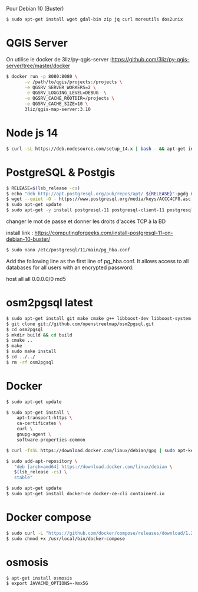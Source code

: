 Pour Debian 10 (Buster)

```sh
$ sudo apt-get install wget gdal-bin zip jq curl moreutils dos2unix
```

# QGIS Server

On utilise le docker de 3liz/py-qgis-server :https://github.com/3liz/py-qgis-server/tree/master/docker

```sh
$ docker run -p 8080:8080 \
       -v /path/to/qgis/projects:/projects \
       -e QGSRV_SERVER_WORKERS=2 \
       -e QGSRV_LOGGING_LEVEL=DEBUG  \
       -e QGSRV_CACHE_ROOTDIR=/projects \
       -e QGSRV_CACHE_SIZE=10 \
       3liz/qgis-map-server:3.10
```

# Node js 14

```sh
$ curl -sL https://deb.nodesource.com/setup_14.x | bash - && apt-get install -y nodejs
```

# PostgreSQL & Postgis

```sh
$ RELEASE=$(lsb_release -cs)
$ echo "deb http://apt.postgresql.org/pub/repos/apt/ ${RELEASE}"-pgdg main | sudo tee  /etc/apt/sources.list.d/pgdg.list
$ wget --quiet -O - https://www.postgresql.org/media/keys/ACCC4CF8.asc | sudo apt-key add -
$ sudo apt-get update
$ sudo apt-get -y install postgresql-11 postgresql-client-11 postgresql-11-postgis-3
```

changer le mot de passe et donner les droits d'accès TCP à la BD

install link : https://computingforgeeks.com/install-postgresql-11-on-debian-10-buster/

```sh
$ sudo nano /etc/postgresql/11/main/pg_hba.conf
```

Add the following line as the first line of pg_hba.conf. It allows access to all databases for all users with an encrypted password:

host all all 0.0.0.0/0 md5

# osm2pgsql latest

```sh
$ sudo apt-get install git make cmake g++ libboost-dev libboost-system-dev libboost-filesystem-dev libexpat1-dev zlib1g-dev libbz2-dev libpq-dev libproj-dev lua5.2 liblua5.2-dev
$ git clone git://github.com/openstreetmap/osm2pgsql.git
$ cd osm2pgsql
$ mkdir build && cd build
$ cmake ..
$ make
$ sudo make install
$ cd ../../
$ rm -rf osm2pgsql
```

# Docker

```sh
$ sudo apt-get update

$ sudo apt-get install \
    apt-transport-https \
    ca-certificates \
    curl \
    gnupg-agent \
    software-properties-common

$ curl -fsSL https://download.docker.com/linux/debian/gpg | sudo apt-key add -

$ sudo add-apt-repository \
   "deb [arch=amd64] https://download.docker.com/linux/debian \
   $(lsb_release -cs) \
   stable"

$ sudo apt-get update
$ sudo apt-get install docker-ce docker-ce-cli containerd.io
```

# Docker compose

```sh
$ sudo curl -L "https://github.com/docker/compose/releases/download/1.25.5/docker-compose-$(uname -s)-$(uname -m)" -o /usr/local/bin/docker-compose
$ sudo chmod +x /usr/local/bin/docker-compose
```

# osmosis

```sh
$ apt-get install osmosis
$ export JAVACMD_OPTIONS=-Xmx5G
```
